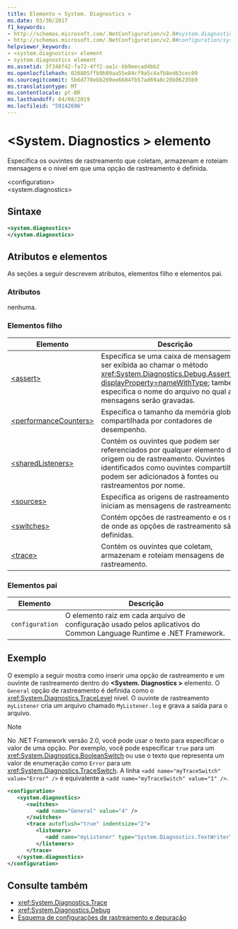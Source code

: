 ```yaml
---
title: Elemento < System. Diagnostics >
ms.date: 03/30/2017
f1_keywords:
- http://schemas.microsoft.com/.NetConfiguration/v2.0#system.diagnostics
- http://schemas.microsoft.com/.NetConfiguration/v2.0#configuration/system.diagnostics
helpviewer_keywords:
- <system.diagnostics> element
- system.diagnostics element
ms.assetid: 3f348f42-fa72-4ff2-aa1c-bb9eecad4bb2
ms.openlocfilehash: 026805ffb9b89aa55e84cf9a5c4afb8ed63cec09
ms.sourcegitcommit: 5b6d778ebb269ee6684fb57ad69a8c28b06235b9
ms.translationtype: MT
ms.contentlocale: pt-BR
ms.lasthandoff: 04/08/2019
ms.locfileid: "59142696"
---
```

# <a name="systemdiagnostics-element"></a>\<System. Diagnostics > elemento
Especifica os ouvintes de rastreamento que coletam, armazenam e roteiam mensagens e o nível em que uma opção de rastreamento é definida.  
  
 \<configuration>  
\<system.diagnostics>  
  
## <a name="syntax"></a>Sintaxe  
  
```xml  
<system.diagnostics>   
</system.diagnostics>  
```  
  
## <a name="attributes-and-elements"></a>Atributos e elementos  
 As seções a seguir descrevem atributos, elementos filho e elementos pai.  
  
### <a name="attributes"></a>Atributos  
 nenhuma.  
  
### <a name="child-elements"></a>Elementos filho  
  
|Elemento|Descrição|  
|-------------|-----------------|  
|[\<assert>](../../../../../docs/framework/configure-apps/file-schema/trace-debug/assert-element.md)|Especifica se uma caixa de mensagem deve ser exibida ao chamar o método <xref:System.Diagnostics.Debug.Assert%2A?displayProperty=nameWithType>; também especifica o nome do arquivo no qual as mensagens serão gravadas.|  
|[\<performanceCounters>](../../../../../docs/framework/configure-apps/file-schema/trace-debug/performancecounters-element.md)|Especifica o tamanho da memória global compartilhada por contadores de desempenho.|  
|[\<sharedListeners>](../../../../../docs/framework/configure-apps/file-schema/trace-debug/sharedlisteners-element.md)|Contém os ouvintes que podem ser referenciados por qualquer elemento de origem ou de rastreamento. Ouvintes identificados como ouvintes compartilhados podem ser adicionados à fontes ou rastreamentos por nome.|  
|[\<sources>](../../../../../docs/framework/configure-apps/file-schema/trace-debug/sources-element.md)|Especifica as origens de rastreamento que iniciam as mensagens de rastreamento.|  
|[\<switches>](../../../../../docs/framework/configure-apps/file-schema/trace-debug/switches-element.md)|Contém opções de rastreamento e os níveis de onde as opções de rastreamento são definidas.|  
|[\<trace>](../../../../../docs/framework/configure-apps/file-schema/trace-debug/trace-element.md)|Contém os ouvintes que coletam, armazenam e roteiam mensagens de rastreamento.|  
  
### <a name="parent-elements"></a>Elementos pai  
  
|Elemento|Descrição|  
|-------------|-----------------|  
|`configuration`|O elemento raiz em cada arquivo de configuração usado pelos aplicativos do Common Language Runtime e .NET Framework.|  
  
## <a name="example"></a>Exemplo  
 O exemplo a seguir mostra como inserir uma opção de rastreamento e um ouvinte de rastreamento dentro do  **\<System. Diagnostics >** elemento. O `General` opção de rastreamento é definida como o <xref:System.Diagnostics.TraceLevel> nível. O ouvinte de rastreamento `myListener` cria um arquivo chamado `MyListener.log` e grava a saída para o arquivo.  
  
> [!NOTE]
>  No .NET Framework versão 2.0, você pode usar o texto para especificar o valor de uma opção. Por exemplo, você pode especificar `true` para um <xref:System.Diagnostics.BooleanSwitch> ou use o texto que representa um valor de enumeração como `Error` para um <xref:System.Diagnostics.TraceSwitch>. A linha `<add name="myTraceSwitch" value="Error" />` é equivalente a `<add name="myTraceSwitch" value="1" />`.  
  
```xml  
<configuration>  
   <system.diagnostics>  
      <switches>  
         <add name="General" value="4" />  
      </switches>  
      <trace autoflush="true" indentsize="2">  
         <listeners>  
            <add name="myListener" type="System.Diagnostics.TextWriterTraceListener, System, Version=1.0.3300.0, Culture=neutral, PublicKeyToken=b77a5c561934e089" initializeData="MyListener.log" traceOutputOptions="ProcessId, LogicalOperationStack, Timestamp, ThreadId, Callstack, DateTime" />  
         </listeners>  
      </trace>  
   </system.diagnostics>  
</configuration>  
```  
  
## <a name="see-also"></a>Consulte também

- <xref:System.Diagnostics.Trace>
- <xref:System.Diagnostics.Debug>
- [Esquema de configurações de rastreamento e depuração](../../../../../docs/framework/configure-apps/file-schema/trace-debug/index.md)
